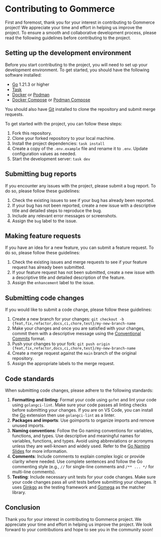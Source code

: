 # Contributing to Gommerce

First and foremost, thank you for your interest in contributing to Gommerce project! We appreciate your time and effort in helping us improve the project. To ensure a smooth and collaborative development process, please read the following guidelines before contributing to the project.

## Setting up the development environment

Before you start contributing to the project, you will need to set up your development environment. To get started, you should have the following software installed:

- [Go](https://golang.org/) 1.21.3 or higher
- [Task](https://taskfile.dev/)
- [Docker](https://www.docker.com/) or [Podman](https://podman.io/)
- [Docker Compose](https://docs.docker.com/compose/) or [Podman Compose](https://github.com/containers/podman-compose)

You should also have [Git](https://git-scm.com/) installed to clone the repository and submit merge requests.

To get started with the project, you can follow these steps:

1. Fork this repository.
2. Clone your forked repository to your local machine.
3. Install the project dependencies: `task install`
4. Create a copy of the `.env.example` file and rename it to `.env`. Update configuration values as needed.
5. Start the development server: `task dev`

## Submitting bug reports

If you encounter any issues with the project, please submit a bug report. To do so, please follow these guidelines:

1. Check the existing issues to see if your bug has already been reported.
2. If your bug has not been reported, create a new issue with a descriptive title and detailed steps to reproduce the bug.
3. Include any relevant error messages or screenshots.
4. Assign the `bug` label to the issue.

## Making feature requests

If you have an idea for a new feature, you can submit a feature request. To do so, please follow these guidelines:

1. Check the existing issues and merge requests to see if your feature request has already been submitted.
2. If your feature request has not been submitted, create a new issue with a descriptive title and detailed description of the feature.
3. Assign the `enhancement` label to the issue.

## Submitting code changes

If you would like to submit a code change, please follow these guidelines:

1. Create a new branch for your changes: `git checkout -b {feat,fix,refactor,docs,ci,chore,test}/my-new-branch-name`
2. Make your changes and once you are satisfied with your changes, commit them with a descriptive message using the [Conventional Commits](https://www.conventionalcommits.org/en/v1.0.0) format.
3. Push your changes to your fork: `git push origin {feat,fix,refactor,docs,ci,chore,test}/my-new-branch-name`
4. Create a merge request against the `main` branch of the original repository.
5. Assign the appropriate labels to the merge request.

## Code standards

When submitting code changes, please adhere to the following standards:

1. **Formatting and linting**: Format your code using `gofmt` and lint your code using `golangci-lint`. Make sure your code passes all linting checks before submitting your changes. If you are on VS Code, you can install the [Go](https://marketplace.visualstudio.com/items?itemName=golang.Go) extension then use `golangci-lint` as a linter.
2. **Packages and imports**: Use goimports to organize imports and remove unused imports.
3. **Naming conventions**: Follow the Go naming conventions for variables, functions, and types. Use descriptive and meaningful names for variables, functions, and types. Avoid using abbreviations or acronyms unless they are well-known and widely used. Refer to the [Go Naming Slides](https://go.dev/talks/2014/names.slide) for more information.
4. **Comments**: Include comments to explain complex logic or provide clarity where needed. Use complete sentences and follow the Go commenting style (e.g., `//` for single-line comments and `/** ... */` for multi-line comments).
5. **Testing**: Include necessary unit tests for your code changes. Make sure your code changes pass all unit tests before submitting your changes. It uses [Ginkgo](https://onsi.github.io/ginkgo) as the testing framework and [Gomega](https://onsi.github.io/gomega) as the matcher library.

## Conclusion

Thank you for your interest in contributing to Gommerce project. We appreciate your time and effort in helping us improve the project. We look forward to your contributions and hope to see you in the community soon!
